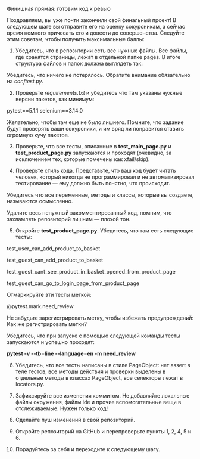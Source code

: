 
Финишная прямая: готовим код к ревью

Поздравляем, вы уже почти закончили свой финальный проект! В следующем шаге вы отправите его на оценку сокурсникам, а сейчас время немного причесать его и довести до совершенства. Следуйте этим советам, чтобы получить максимальные  баллы:

1. Убедитесь, что в репозитории есть все нужные файлы. Все файлы, где хранятся страницы, лежат в отдельной папке pages. В итоге структура файлов и папок должна выглядеть так:

Убедитесь, что ничего не потерялось. Обратите внимание обязательно на *conftest.py*. 

2. Проверьте *requirements.txt* и убедитесь что там указаны нужные версии пакетов, как минимум: 

pytest==5.1.1
selenium==3.14.0

Желательно, чтобы там еще не было лишнего. Помните, что задание будут проверять ваши сокурсники, и им вряд ли понравится ставить огромную кучу пакетов. 

3. Проверьте, что все тесты, описанные в **test_main_page.py** и **test_product_page.py** запускаются и проходят (очевидно, за исключением тех, которые помечены как xfail/skip). 

4. Проверьте стиль кода. Представьте, что ваш код будет читать человек, который никогда не программировал и не автоматизировал тестирование — ему должно быть понятно, что происходит. 

Убедитесь что все переменные, методы и классы, которые вы создаете, называются осмысленно. 

Удалите весь ненужный закомментированный код, помним, что захламлять репозиторий лишним — плохой тон. 

5. Откройте **test_product_page.py**. Убедитесь, что там есть следующие тесты: 

test_user_can_add_product_to_basket

test_guest_can_add_product_to_basket

test_guest_cant_see_product_in_basket_opened_from_product_page

test_guest_can_go_to_login_page_from_product_page

Отмаркируйте эти тесты меткой:

@pytest.mark.need_review

Не забудьте зарегистрировать метку, чтобы избежать предупреждений: Как же регистрировать метки?

Убедитесь, что при запуске с помощью следующей команды тесты запускаются и успешно проходят: 

**pytest -v --tb=line --language=en -m need_review**

6. Убедитесь, что все тесты написаны в стиле PageObject: нет assert в теле тестов, все методы действия и проверки выделены в отдельные методы в классах PageObject, все селекторы лежат в locators.py.

7. Зафиксируйте все изменения коммитом. Не добавляйте локальные файлы окружения, файлы ide и прочие вспомогательные вещи в отслеживаемые. Нужен только код!

8. Сделайте пуш изменений в свой репозиторий.

9. Откройте репозиторий на GitHub и перепроверьте пункты 1, 2, 4, 5 и 6.

10. Порадуйтесь за себя и переходите к следующему шагу.
